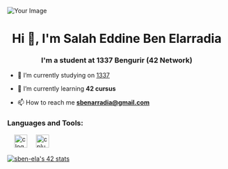 ![Your Image](https://private-user-images.githubusercontent.com/109746907/266770383-664ceb8b-081a-4f9e-b295-3bf00f058654.png?jwt=eyJhbGciOiJIUzI1NiIsInR5cCI6IkpXVCJ9.eyJpc3MiOiJnaXRodWIuY29tIiwiYXVkIjoicmF3LmdpdGh1YnVzZXJjb250ZW50LmNvbSIsImtleSI6ImtleTEiLCJleHAiOjE2OTQyNTA0NTgsIm5iZiI6MTY5NDI1MDE1OCwicGF0aCI6Ii8xMDk3NDY5MDcvMjY2NzcwMzgzLTY2NGNlYjhiLTA4MWEtNGY5ZS1iMjk1LTNiZjAwZjA1ODY1NC5wbmc_WC1BbXotQWxnb3JpdGhtPUFXUzQtSE1BQy1TSEEyNTYmWC1BbXotQ3JlZGVudGlhbD1BS0lBSVdOSllBWDRDU1ZFSDUzQSUyRjIwMjMwOTA5JTJGdXMtZWFzdC0xJTJGczMlMkZhd3M0X3JlcXVlc3QmWC1BbXotRGF0ZT0yMDIzMDkwOVQwOTAyMzhaJlgtQW16LUV4cGlyZXM9MzAwJlgtQW16LVNpZ25hdHVyZT1iNWVhYTkwZjJiY2RkY2M1NzU4YmZjZTlmNjE0MWI1MjEzMDg5NTBhYmE2NzgyZTIxNDBmMzU0NWZlYWQxZmUzJlgtQW16LVNpZ25lZEhlYWRlcnM9aG9zdCZhY3Rvcl9pZD0wJmtleV9pZD0wJnJlcG9faWQ9MCJ9.rmzdh6Yo3UR6jpMxho4oijHxuP5K-TpozFBVK5B6vtA)

<h1 align="center">Hi 👋, I'm Salah Eddine Ben Elarradia</h1>
<h3 align="center">I'm a student at 1337 Bengurir (42 Network)</h3>

- 🔭 I’m currently studying on [1337](https://www.um6p.ma/en/ecole-1337)

- 🌱 I’m currently learning **42 cursus**

- 📫 How to reach me **sbenarradia@gmail.com**

<div align="left">
<h3 align="left">Languages and Tools:</h3>
<img width="12" />
<img src="https://cdn.jsdelivr.net/gh/devicons/devicon/icons/c/c-original.svg" height="30" alt="c logo"  />
<img width="12" />
<img src="https://cdn.jsdelivr.net/gh/devicons/devicon/icons/cplusplus/cplusplus-original.svg" height="30" alt="cplusplus logo"  />
</div>

[![sben-ela's 42 stats](https://badge.mediaplus.ma/greenbinary/sben-ela)](https://github.com/sben-ela/badge42)
